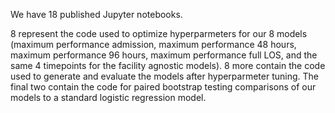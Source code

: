 We have 18 published Jupyter notebooks.

8 represent the code used to optimize hyperparmeters for our 8 models (maximum performance admission, maximum performance 48 hours, maximum performance 96 hours, maximum performance full LOS, and the same 4 timepoints for the facility agnostic models). 8 more contain the code used to generate and evaluate the models after hyperparmeter tuning.  The final two contain the code for paired bootstrap testing comparisons of our models to a standard logistic regression model.
